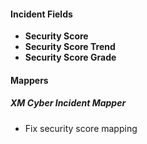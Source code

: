 
#### Incident Fields
- **Security Score**
- **Security Score Trend**
- **Security Score Grade**

#### Mappers
##### XM Cyber Incident Mapper
- Fix security score mapping
